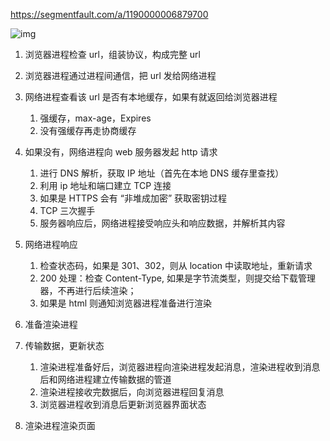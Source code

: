 https://segmentfault.com/a/1190000006879700

![img](https://imgconvert.csdnimg.cn/aHR0cHM6Ly91c2VyLWdvbGQtY2RuLnhpdHUuaW8vMjAxOC80LzE5LzE2MmRiNWU5ODVhYWJkYmU?x-oss-process=image/format,png)

1. 浏览器进程检查 url，组装协议，构成完整 url
2. 浏览器进程通过进程间通信，把 url 发给网络进程
3. 网络进程查看该 url 是否有本地缓存，如果有就返回给浏览器进程
   1. 强缓存，max-age，Expires
   2. 没有强缓存再走协商缓存
4. 如果没有，网络进程向 web 服务器发起 http 请求

   1. 进行 DNS 解析，获取 IP 地址（首先在本地 DNS 缓存里查找）
   2. 利用 ip 地址和端口建立 TCP 连接
   3. 如果是 HTTPS 会有 “非堆成加密” 获取密钥过程
   4. TCP 三次握手
   5. 服务器响应后，网络进程接受响应头和响应数据，并解析其内容

5. 网络进程响应
   1. 检查状态码，如果是 301、302，则从 location 中读取地址，重新请求
   2. 200 处理：检查 Content-Type, 如果是字节流类型，则提交给下载管理器，不再进行后续渲染；
   3. 如果是 html 则通知浏览器进程准备进行渲染
6. 准备渲染进程
7. 传输数据，更新状态
   1. 渲染进程准备好后，浏览器进程向渲染进程发起消息，渲染进程收到消息后和网络进程建立传输数据的管道
   2. 渲染进程接收完数据后，向浏览器进程回复消息
   3. 浏览器进程收到消息后更新浏览器界面状态
8. 渲染进程渲染页面
